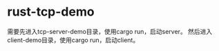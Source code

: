 # rust-tcp-demo

需要先进入tcp-server-demo目录，使用cargo run，启动server。
然后进入client-demo目录，使用cargo run，启动client。
